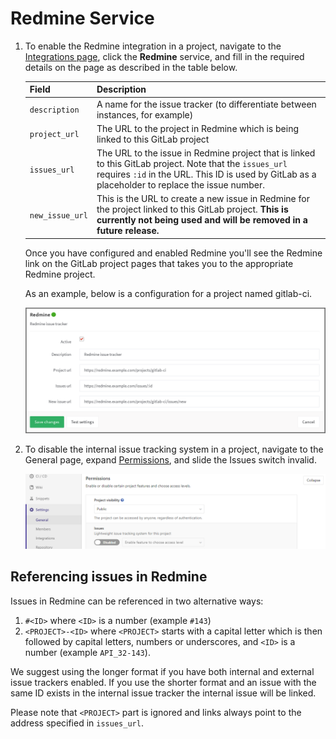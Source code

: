 # Redmine Service

1. To enable the Redmine integration in a project, navigate to the
[Integrations page](project_services.md#accessing-the-project-services), click
the **Redmine** service, and fill in the required details on the page as described
in the table below.

    | Field | Description |
    | ----- | ----------- |
    | `description`   | A name for the issue tracker (to differentiate between instances, for example) |
    | `project_url`   | The URL to the project in Redmine which is being linked to this GitLab project |
    | `issues_url`    | The URL to the issue in Redmine project that is linked to this GitLab project. Note that the `issues_url` requires `:id` in the URL. This ID is used by GitLab as a placeholder to replace the issue number. |
    | `new_issue_url` | This is the URL to create a new issue in Redmine for the project linked to this GitLab project. **This is currently not being used and will be removed in a future release.** |

    Once you have configured and enabled Redmine you'll see the Redmine link on the GitLab project pages that takes you to the appropriate Redmine project.

    As an example, below is a configuration for a project named gitlab-ci.

    ![Redmine configuration](img/redmine_configuration.png)

2. To disable the internal issue tracking system in a project, navigate to the General page, expand [Permissions](../settings/index.md#sharing-and-permissions), and slide the Issues switch invalid.

    ![Issue configuration](img/issue_configuration.png)

## Referencing issues in Redmine

Issues in Redmine can be referenced in two alternative ways:
1. `#<ID>` where `<ID>` is a number (example `#143`)
2. `<PROJECT>-<ID>` where `<PROJECT>` starts with a capital letter which is
  then followed by capital letters, numbers or underscores, and `<ID>` is
  a number (example `API_32-143`).

We suggest using the longer format if you have both internal and external issue trackers enabled. If you use the shorter format and an issue with the same ID exists in the internal issue tracker the internal issue will be linked.

Please note that `<PROJECT>` part is ignored and links always point to the
address specified in `issues_url`.
